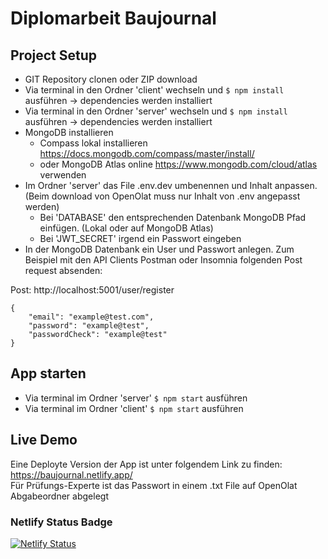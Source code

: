 # Diplomarbeit Baujournal

## Project Setup
- GIT Repository clonen oder ZIP download
- Via terminal in den Ordner 'client' wechseln und `$ npm install` ausführen -> dependencies werden installiert
- Via terminal in den Ordner 'server' wechseln und `$ npm install` ausführen -> dependencies werden installiert
- MongoDB installieren 
    - Compass lokal installieren https://docs.mongodb.com/compass/master/install/ 
    - oder MongoDB Atlas online https://www.mongodb.com/cloud/atlas verwenden
- Im Ordner 'server' das File .env.dev umbenennen und Inhalt anpassen. (Beim download von OpenOlat muss nur Inhalt von .env angepasst werden)
    - Bei 'DATABASE' den entsprechenden Datenbank MongoDB Pfad einfügen. (Lokal oder auf MongoDB Atlas)
    - Bei 'JWT_SECRET' irgend ein Passwort eingeben
- In der MongoDB Datenbank ein User und Passwort anlegen. Zum Beispiel mit den API Clients Postman oder Insomnia folgenden Post request absenden:

Post: http://localhost:5001/user/register <br />
```
{
    "email": "example@test.com",
    "password": "example@test",
    "passwordCheck": "example@test"
}
```

## App starten
- Via terminal im Ordner 'server' `$ npm start` ausführen
- Via terminal im Ordner 'client' `$ npm start` ausführen


## Live Demo
Eine Deployte Version der App ist unter folgendem Link zu finden:<br />
https://baujournal.netlify.app/<br />
Für Prüfungs-Experte ist das Passwort in einem .txt File auf OpenOlat Abgabeordner abgelegt


### Netlify Status Badge
[![Netlify Status](https://api.netlify.com/api/v1/badges/6148a39c-fc5d-45d8-baa4-b77a6396a173/deploy-status)](https://app.netlify.com/sites/baujournal/deploys)

